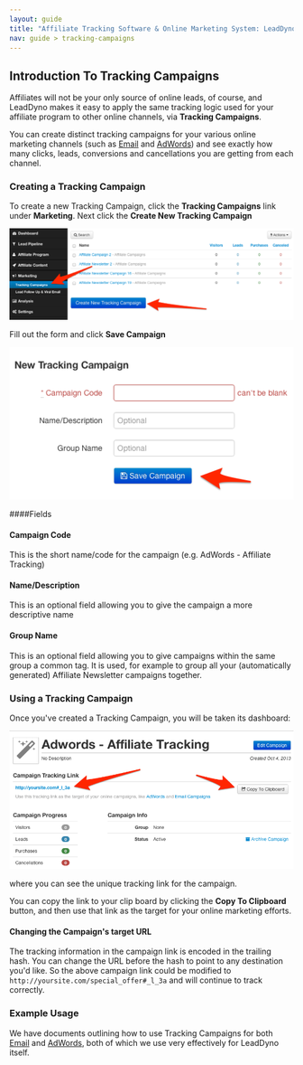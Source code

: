 ```yaml
---
layout: guide
title: "Affiliate Tracking Software & Online Marketing System: LeadDyno"
nav: guide > tracking-campaigns
---
```


## Introduction To Tracking Campaigns

Affiliates will not be your only source of online leads, of course, and LeadDyno makes it easy to apply the same
tracking logic used for your affiliate program to other online channels, via **Tracking Campaigns**.

You can create distinct tracking campaigns for your various online marketing channels (such as
[Email](/guide/online-marketing-software-email-tracking.html) and [AdWords](/guide/pay-per-click-tracking-software.html))
and see exactly how many clicks, leads, conversions and cancellations you are getting from each channel.

### Creating a Tracking Campaign

To create a new Tracking Campaign, click the **Tracking Campaigns** link under **Marketing**.  Next click the
**Create New Tracking Campaign**

![Creating A Tracking Campaign](/img/tracking_campaign_new.png)

Fill out the form and click **Save Campaign**

![Creating A Tracking Campaign](/img/tracking_campaign_form.png)

####Fields

#### Campaign Code

This is the short name/code for the campaign (e.g. AdWords - Affiliate Tracking)

#### Name/Description

This is an optional field allowing you to give the campaign a more descriptive name

#### Group Name

This is an optional field allowing you to give campaigns within the same group a common tag.  It is used, for example
to group all your (automatically generated) Affiliate Newsletter campaigns together.

### Using a Tracking Campaign

Once you've created a Tracking Campaign, you will be taken its dashboard:

![Creating A Tracking Campaign](/img/tracking_campaign_show.png)

where you can see the unique tracking link for the campaign.

You can copy the link to your clip board by clicking the **Copy To Clipboard** button, and then use that link as the
target for your online marketing efforts.

#### Changing the Campaign's target URL

The tracking information in the campaign link is encoded in the trailing hash.  You can change the URL before the hash
to point to any destination you'd like.  So the above campaign link could be modified to `http://yoursite.com/special_offer#_l_3a`
and will continue to track correctly.

### Example Usage

We have documents outlining how to use Tracking Campaigns for both
[Email](/guide/online-marketing-software-email-tracking.html) and [AdWords](/guide/pay-per-click-tracking-software.html),
both of which we use very effectively for LeadDyno itself.